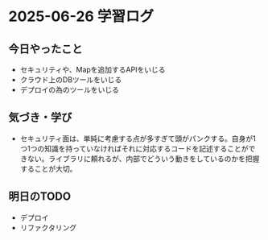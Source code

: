 # 2025-06-26 学習ログ

## 今日やったこと
- セキュリティや、Mapを追加するAPIをいじる
- クラウド上のDBツールをいじる
- デプロイの為のツールをいじる

## 気づき・学び
- セキュリティ面は、単純に考慮する点が多すぎて頭がパンクする。自身が1つ1つの知識を持っていなければそれに対応するコードを記述することができない。ライブラリに頼れるが、内部でどういう動きをしているのかを把握することが大切。

## 明日のTODO
- デプロイ
- リファクタリング